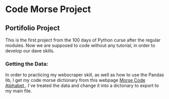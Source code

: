 # Code Morse Project
## Portifolio Project

This is the first project from the 100 days of Python curse after the regular modules. Now we are supposed to code without any tutorial, in order to develop our dave skills.

### Getting the Data:

In order to practicing my webscraper skill, as well as how to use the Pandas lib, I get my code morse dictionary from this webpage <a href = 'https://morsedecoder.com/morse-code-alphabet/'> Morse Code Alphabet </a>. I`ve treated the data and change it into a dictonary to export to my main file.
